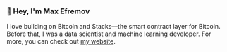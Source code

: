 ### 👋 Hey, I'm Max Efremov

I love building on Bitcoin and Stacks—the smart contract layer for Bitcoin. Before that, I was a data scientist and machine learning developer. For more, you can check out [my website](https://maxefremov.com).

<!--
**mefrem/mefrem** is a ✨ _special_ ✨ repository because its `README.md` (this file) appears on your GitHub profile.

- 🔭 I’m currently working on ... a medical records platform
- 🌱 I’m currently learning ... natural 
- 👯 I’m looking to collaborate on ...
- 🤔 I’m looking for help with ...
- 💬 Ask me about ...
- 📫 How to reach me: ...
- 😄 Pronouns: ...
- ⚡ Fun fact: ...

-->
